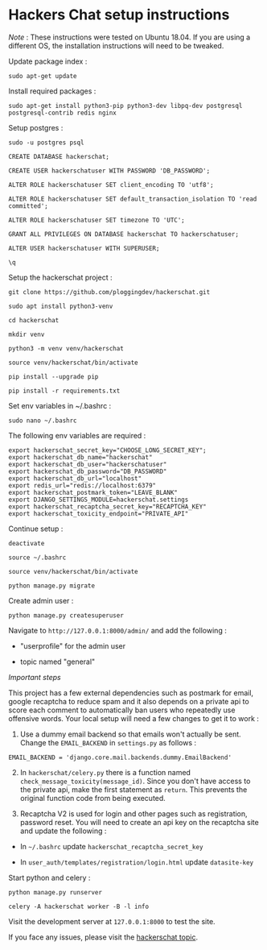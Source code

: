 # Hackers Chat setup instructions

*Note* : These instructions were tested on Ubuntu 18.04. If you are using a different OS, the installation instructions will need to be tweaked.

Update package index :

```
sudo apt-get update
```

Install required packages :

```
sudo apt-get install python3-pip python3-dev libpq-dev postgresql postgresql-contrib redis nginx
```

Setup postgres :

```
sudo -u postgres psql

CREATE DATABASE hackerschat;

CREATE USER hackerschatuser WITH PASSWORD 'DB_PASSWORD';

ALTER ROLE hackerschatuser SET client_encoding TO 'utf8';

ALTER ROLE hackerschatuser SET default_transaction_isolation TO 'read committed';

ALTER ROLE hackerschatuser SET timezone TO 'UTC';

GRANT ALL PRIVILEGES ON DATABASE hackerschat TO hackerschatuser;

ALTER USER hackerschatuser WITH SUPERUSER;

\q
```

Setup the hackerschat project :

```
git clone https://github.com/ploggingdev/hackerschat.git

sudo apt install python3-venv

cd hackerschat

mkdir venv

python3 -m venv venv/hackerschat

source venv/hackerschat/bin/activate

pip install --upgrade pip

pip install -r requirements.txt
```

Set env variables in ~/.bashrc :

```
sudo nano ~/.bashrc
```

The following env variables are required :

```
export hackerschat_secret_key="CHOOSE_LONG_SECRET_KEY";
export hackerschat_db_name="hackerschat"
export hackerschat_db_user="hackerschatuser"
export hackerschat_db_password="DB_PASSWORD"
export hackerschat_db_url="localhost"
export redis_url="redis://localhost:6379"
export hackerschat_postmark_token="LEAVE_BLANK"
export DJANGO_SETTINGS_MODULE=hackerschat.settings
export hackerschat_recaptcha_secret_key="RECAPTCHA_KEY"
export hackerschat_toxicity_endpoint="PRIVATE_API"
```

Continue setup :

```
deactivate

source ~/.bashrc

source venv/hackerschat/bin/activate

python manage.py migrate
```

Create admin user :

```
python manage.py createsuperuser
```

Navigate to `http://127.0.0.1:8000/admin/` and add the following :

* "userprofile" for the admin user

* topic named "general"

*Important steps*

This project has a few external dependencies such as postmark for email, google recaptcha to reduce spam and it also depends on a private api to score each comment to automatically ban users who repeatedly use offensive words. Your local setup will need a few changes to get it to work :

1. Use a dummy email backend so that emails won't actually be sent. Change the `EMAIL_BACKEND` in `settings.py` as follows :

```
EMAIL_BACKEND = 'django.core.mail.backends.dummy.EmailBackend'
```

2. In `hackerschat/celery.py` there is a function named `check_message_toxicity(message_id)`. Since you don't have access to the private api, make the first statement as `return`. This prevents the original function code from being executed.

3. Recaptcha V2 is used for login and other pages such as registration, password reset. You will need to create an api key on the recaptcha site and update the following :

* In `~/.bashrc` update `hackerschat_recaptcha_secret_key`

* In `user_auth/templates/registration/login.html` update `datasite-key`

Start python and celery :

```
python manage.py runserver

celery -A hackerschat worker -B -l info
```

Visit the development server at `127.0.0.1:8000` to test the site.

If you face any issues, please visit the [hackerschat topic](https://www.hackerschat.net/topics/hackerschat/).